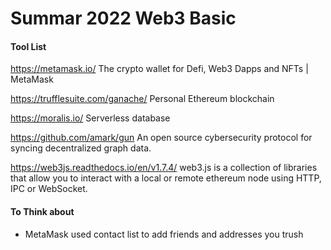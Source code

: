 # Summar 2022 Web3 Basic


#### Tool List

https://metamask.io/ The crypto wallet for Defi, Web3 Dapps and NFTs | MetaMask

https://trufflesuite.com/ganache/ Personal Ethereum blockchain

https://moralis.io/ Serverless database 

https://github.com/amark/gun An open source cybersecurity protocol for syncing decentralized graph data. 

https://web3js.readthedocs.io/en/v1.7.4/ web3.js is a collection of libraries that allow you to interact with a local or remote ethereum node using HTTP, IPC or WebSocket.

#### To Think about
- MetaMask used contact list to add friends and addresses you trush
